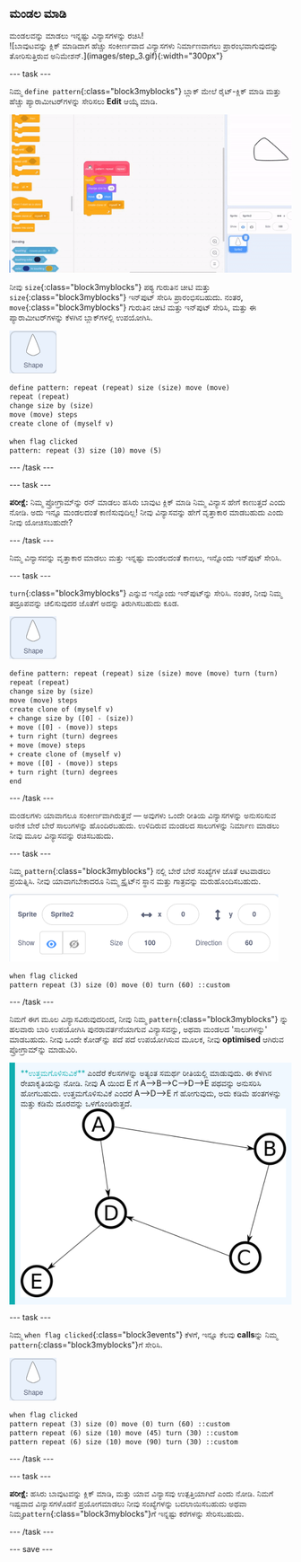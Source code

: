 ## ಮಂಡಲ ಮಾಡಿ

<div style="display: flex; flex-wrap: wrap">
<div style="flex-basis: 200px; flex-grow: 1; margin-right: 15px;">
ಮಂಡಲವನ್ನು ಮಾಡಲು ಇನ್ನಷ್ಟು ವಿನ್ಯಾಸಗಳನ್ನು ರಚಿಸಿ!
</div>
<div>
![ಬಾವುಟವನ್ನು ಕ್ಲಿಕ್‌ ಮಾಡಿದಾಗ ಹೆಚ್ಚು ಸಂಕೀರ್ಣವಾದ ವಿನ್ಯಾಸಗಳು ನಿರ್ಮಾಣವಾಗಲು ಪ್ರಾರಂಭವಾಗುವುದನ್ನು ತೋರಿಸುತ್ತಿರುವ ಅನಿಮೇಶನ್.](images/step_3.gif){:width="300px"}
</div>
</div>

--- task ---

ನಿಮ್ಮ `define pattern`{:class="block3myblocks"} ಬ್ಲಾಕ್‌ ಮೇಲೆ ರೈಟ್-ಕ್ಲಿಕ್‌ ಮಾಡಿ ಮತ್ತು ಹೆಚ್ಚು ಪ್ಯಾರಾಮೀಟರ್‌ಗಳನ್ನು ಸೇರಿಸಲು **Edit** ಆಯ್ಕೆ ಮಾಡಿ.

![ಹೆಚ್ಚುವರಿ ಪ್ಯಾರಾಮೀಟರ್‌ಗಳನ್ನು ಸೇರಿಸಲು 'my blocks' ನ್ನು ಎಡಿಟ್‌ ಮಾಡುತ್ತಿರುವುದನ್ನು ತೋರಿಸುತ್ತಿರುವ ಅನಿಮೇಶನ್.](images/edit-parameter.gif)

ನೀವು `size`{:class="block3myblocks"} ಪಠ್ಯ ಗುರುತಿನ ಚೀಟಿ ಮತ್ತು `size`{:class="block3myblocks"} ಇನ್‌ಪುಟ್‌ ಸೇರಿಸಿ ಪ್ರಾರಂಭಿಸಬಹುದು. ನಂತರ, `move`{:class="block3myblocks"} ಗುರುತಿನ ಚೀಟಿ ಮತ್ತು ಇನ್‌ಪುಟ್‌ ಸೇರಿಸಿ, ಮತ್ತು ಈ ಪ್ಯಾರಾಮೀಟರ್‌ಗಳನ್ನು ಕೆಳಗಿನ ಬ್ಲಾಕ್‌ಗಳಲ್ಲಿ ಉಪಯೋಗಿಸಿ.

![ಆಕಾರ ಸ್ಪ್ರೈಟ್.](images/shape_sprite.png)

```blocks3
define pattern: repeat (repeat) size (size) move (move)
repeat (repeat)
change size by (size)
move (move) steps
create clone of (myself v)

when flag clicked
pattern: repeat (3) size (10) move (5)
```

--- /task ---

--- task ---

**ಪರೀಕ್ಷೆ:** ನಿಮ್ಮ ಪ್ರೋಗ್ರಾಮ್‌ನ್ನು ರನ್‌ ಮಾಡಲು ಹಸಿರು ಬಾವುಟ ಕ್ಲಿಕ್‌ ಮಾಡಿ ನಿಮ್ಮ ವಿನ್ಯಾಸ ಹೇಗೆ ಕಾಣುತ್ತದೆ ಎಂದು ನೋಡಿ. ಅದು ಇನ್ನೂ ಮಂಡಲದಂತೆ ಕಾಣಿಸುವುದಿಲ್ಲ! ನೀವು ವಿನ್ಯಾಸವನ್ನು ಹೇಗೆ ವೃತ್ತಾಕಾರ ಮಾಡಬಹುದು ಎಂದು ನೀವು ಯೋಚಿಸಬಹುದೇ?

--- /task ---

ನಿಮ್ಮ ವಿನ್ಯಾಸವನ್ನು ವೃತ್ತಾಕಾರ ಮಾಡಲು ಮತ್ತು ಇನ್ನಷ್ಟು ಮಂಡಲದಂತೆ ಕಾಣಲು, ಇನ್ನೊಂದು ಇನ್‌ಪುಟ್‌ ಸೇರಿಸಿ.

--- task ---

`turn`{:class="block3myblocks"} ಎನ್ನುವ ಇನ್ನೊಂದು ಇನ್‌ಪುಟ್‌ನ್ನು ಸೇರಿಸಿ. ನಂತರ, ನೀವು ನಿಮ್ಮ ತದ್ರೂಪವನ್ನು ಚಲಿಸುವುದರ ಜೊತೆಗೆ ಅದನ್ನು ತಿರುಗಿಸಬಹುದು ಕೂಡ.

![ಆಕಾರ ಸ್ಪ್ರೈಟ್.](images/shape_sprite.png)

```blocks3
define pattern: repeat (repeat) size (size) move (move) turn (turn)
repeat (repeat)
change size by (size)
move (move) steps
create clone of (myself v)
+ change size by ([0] - (size))
+ move ([0] - (move)) steps
+ turn right (turn) degrees
+ move (move) steps
+ create clone of (myself v)
+ move ([0] - (move)) steps
+ turn right (turn) degrees
end
```

--- /task ---

ಮಂಡಲಗಳು ಯಾವಾಗಲೂ ಸಂಕೀರ್ಣವಾಗಿರುತ್ತವೆ — ಅವುಗಳು ಒಂದೇ ರೀತಿಯ ವಿನ್ಯಾಸಗಳನ್ನು ಅನುಸರಿಸುವ ಅನೇಕ ಬೇರೆ ಬೇರೆ ಸಾಲುಗಳನ್ನು ಹೊಂದಿರಬಹುದು. ಉಳಿದಿರುವ ಮಂಡಲದ ಸಾಲುಗಳನ್ನು ನಿರ್ಮಾಣ ಮಾಡಲು ನೀವು ಮೂಲ ವಿನ್ಯಾಸವನ್ನು ರಚಿಸಬಹುದು.

--- task ---

ನಿಮ್ಮ `pattern`{:class="block3myblocks"} ನಲ್ಲಿ ಬೇರೆ ಬೇರೆ ಸಂಖ್ಯೆಗಳ ಜೊತೆ ಆಟವಾಡಲು ಪ್ರಯತ್ನಿಸಿ. ನೀವು ಯಾವಾಗಬೇಕಾದರೂ ನಿಮ್ಮ ಸ್ಪ್ರೈಟ್‌ನ ಸ್ಥಾನ ಮತ್ತು ಗಾತ್ರವನ್ನು ಮರುಹೊಂದಿಸಬಹುದು.

![ಗಾತ್ರ, x ನಿರ್ದೇಶಾಂಕ, ಮತ್ತು y ನಿರ್ದೇಶಾಂಕ ಎಲ್ಲಾ ಸೊನ್ನೆಗೆ ಹೊಂದಿಸಿರುವುದರೊಂದಿಗೆ ಸ್ಪ್ರೈಟ್‌ನ ಗುಣಲಕ್ಷಣಗಳ ಪೆಟ್ಟಿಗೆಯ ಚಿತ್ರ.](images/reset-attributes.png)

```blocks3
when flag clicked
pattern repeat (3) size (0) move (0) turn (60) ::custom
```

--- /task ---


ನಿಮಗೆ ಈಗ ಮೂಲ ವಿನ್ಯಾಸವಿರುವುದರಿಂದ, ನೀವು ನಿಮ್ಮ `pattern`{:class="block3myblocks"} ನ್ನು ಹಲವಾರು ಬಾರಿ ಉಪಯೋಗಿಸಿ ಪುನರಾವರ್ತನೆಯಾಗುವ ವಿನ್ಯಾಸವನ್ನು, ಅಥವಾ ಮಂಡಲದ 'ಸಾಲುಗಳನ್ನು' ಮಾಡಬಹುದು. ನೀವು ಒಂದೇ ಕೋಡ್‌ನ್ನು ಪದೆ ಪದೆ ಉಪಯೋಗಿಸುವ ಮೂಲಕ, ನೀವು **optimised** ಆಗಿರುವ ಪ್ರೋಗ್ರಾಮ್‌ನ್ನು ಮಾಡುವಿರಿ.

<p style="border-left: solid; border-width:10px; border-color: #0faeb0; background-color: aliceblue; padding: 10px;">
<span style="color: #0faeb0">**ಉತ್ತಮಗೊಳಿಸುವಿಕೆ**</span> ಎಂದೆರೆ ಕೆಲಸಗಳನ್ನು ಅತ್ಯಂತ ಸಮರ್ಥ ರೀತಿಯಲ್ಲಿ ಮಾಡುವುದು. ಈ ಕೆಳಗಿನ ರೇಖಾಕೃತಿಯನ್ನು ನೋಡಿ. ನೀವು A ಯಿಂದ E ಗೆ A-->B-->C-->D-->E ಪಥವನ್ನು ಅನುಸರಿಸಿ ಹೋಗಬಹುದು. ಉತ್ತಮಗೊಳಿಸುವಿಕೆ ಎಂದರೆ A-->D-->E ಗೆ ಹೋಗುವುದು, ಅದು ಕಡಿಮೆ ಹಂತಗಳನ್ನು ಮತ್ತು ಕಡಿಮೆ ದೂರವನ್ನು ಒಳಗೊಂಡಿರುತ್ತದೆ.
<img src="images/map.png">
</p>

--- task ---

ನಿಮ್ಮ `when flag clicked`{:class="block3events"} ಕೆಳಗೆ, ಇನ್ನೂ ಕೆಲವು **calls**ನ್ನು ನಿಮ್ಮ `pattern`{:class="block3myblocks"}ಗೆ ಸೇರಿಸಿ.

![ಆಕಾರ ಸ್ಪ್ರೈಟ್.](images/shape_sprite.png)

```blocks3
when flag clicked
pattern repeat (3) size (0) move (0) turn (60) ::custom
pattern repeat (6) size (10) move (45) turn (30) ::custom
pattern repeat (6) size (10) move (90) turn (30) ::custom
```

--- /task ---

--- task ---

**ಪರೀಕ್ಷೆ:** ಹಸಿರು ಬಾವುಟವನ್ನು ಕ್ಲಿಕ್‌ ಮಾಡಿ, ಮತ್ತು ಯಾವ ವಿನ್ಯಾಸವು ಉತ್ಪತ್ತಿಯಾಗಿದೆ ಎಂದು ನೋಡಿ. ನಿಮಗೆ ಇಷ್ಟವಾದ ವಿನ್ಯಾಸಗಳೊಡನೆ ಪ್ರಯೋಗಮಾಡಲು ನೀವು ಸಂಖ್ಯೆಗಳನ್ನು ಬದಲಾಯಿಸಬಹುದು ಅಥವಾ ನಿಮ್ಮ`pattern`{:class="block3myblocks"}ಗೆ ಇನ್ನಷ್ಟು ಕರೆಗಳನ್ನು ಸೇರಿಸಬಹುದು.

--- /task ---

--- save ---
